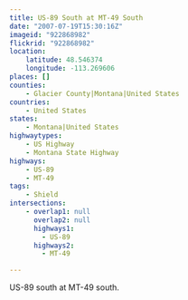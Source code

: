 ```yaml
---
title: US-89 South at MT-49 South
date: "2007-07-19T15:30:16Z"
imageid: "922868982"
flickrid: "922868982"
location:
    latitude: 48.546374
    longitude: -113.269606
places: []
counties:
    - Glacier County|Montana|United States
countries:
    - United States
states:
    - Montana|United States
highwaytypes:
    - US Highway
    - Montana State Highway
highways:
    - US-89
    - MT-49
tags:
    - Shield
intersections:
    - overlap1: null
      overlap2: null
      highways1:
        - US-89
      highways2:
        - MT-49

---
```

US-89 south at MT-49 south.